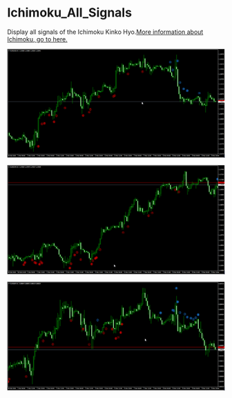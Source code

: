 # Ichimoku_All_Signals

Display all signals of the Ichimoku Kinko Hyo.[More information about Ichimoku, go to here.](http://www.kumotrader.com/ichimoku_wiki/index.php?title=Main_Page)
 

![EURUSD-H1](EURUSD-H1.png)

![EURCHF-H1](EURCHF-H1.png)

![EURGBP-H1](EURGBP-H1.png)




